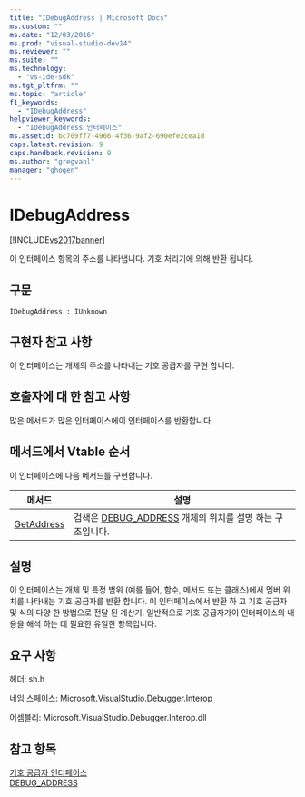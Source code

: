 ```yaml
---
title: "IDebugAddress | Microsoft Docs"
ms.custom: ""
ms.date: "12/03/2016"
ms.prod: "visual-studio-dev14"
ms.reviewer: ""
ms.suite: ""
ms.technology: 
  - "vs-ide-sdk"
ms.tgt_pltfrm: ""
ms.topic: "article"
f1_keywords: 
  - "IDebugAddress"
helpviewer_keywords: 
  - "IDebugAddress 인터페이스"
ms.assetid: bc709ff7-4966-4f36-9af2-690efe2cea1d
caps.latest.revision: 9
caps.handback.revision: 9
ms.author: "gregvanl"
manager: "ghogen"
---
```

# IDebugAddress
[!INCLUDE[vs2017banner](../../../code-quality/includes/vs2017banner.md)]

이 인터페이스 항목의 주소를 나타냅니다.  기호 처리기에 의해 반환 됩니다.  
  
## 구문  
  
```  
IDebugAddress : IUnknown  
```  
  
## 구현자 참고 사항  
 이 인터페이스는 개체의 주소를 나타내는 기호 공급자를 구현 합니다.  
  
## 호출자에 대 한 참고 사항  
 많은 메서드가 많은 인터페이스에이 인터페이스를 반환합니다.  
  
## 메서드에서 Vtable 순서  
 이 인터페이스에 다음 메서드를 구현합니다.  
  
|메서드|설명|  
|---------|--------|  
|[GetAddress](../../../extensibility/debugger/reference/idebugaddress-getaddress.md)|검색은 [DEBUG\_ADDRESS](../../../extensibility/debugger/reference/debug-address.md) 개체의 위치를 설명 하는 구조입니다.|  
  
## 설명  
 이 인터페이스는 개체 및 특정 범위 \(예를 들어, 함수, 메서드 또는 클래스\)에서 멤버 위치를 나타내는 기호 공급자를 반환 합니다.  이 인터페이스에서 반환 하 고 기호 공급자 및 식의 다양 한 방법으로 전달 된 계산기.  일반적으로 기호 공급자가이 인터페이스의 내용을 해석 하는 데 필요한 유일한 항목입니다.  
  
## 요구 사항  
 헤더: sh.h  
  
 네임 스페이스: Microsoft.VisualStudio.Debugger.Interop  
  
 어셈블리: Microsoft.VisualStudio.Debugger.Interop.dll  
  
## 참고 항목  
 [기호 공급자 인터페이스](../../../extensibility/debugger/reference/symbol-provider-interfaces.md)   
 [DEBUG\_ADDRESS](../../../extensibility/debugger/reference/debug-address.md)